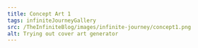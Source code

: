 ```yaml
---
title: Concept Art 1
tags: infiniteJourneyGallery
src: /TheInfiniteBlog/images/infinite-journey/concept1.png
alt: Trying out cover art generator
---
```

